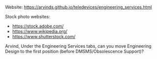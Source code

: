 Website: https://arvinds.github.io/teledevices/engineering_services.html

Stock photo websites:
- https://stock.adobe.com/
- https://www.wikipedia.org/
- https://www.shutterstock.com/

Arvind, Under the Engineering Services tabs, can you move Engineering Design to the first position (before DMSMS/Obsolescence Support)?
